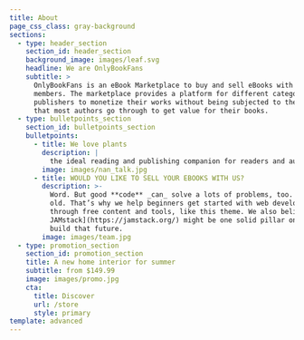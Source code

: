 ```yaml
---
title: About
page_css_class: gray-background
sections:
  - type: header_section
    section_id: header_section
    background_image: images/leaf.svg
    headline: We are OnlyBookFans
    subtitle: >
      OnlyBookFans is an eBook Marketplace to buy and sell eBooks with other
      members. The marketplace provides a platform for different categories of
      publishers to monetize their works without being subjected to the problems
      that most authors go through to get value for their books.
  - type: bulletpoints_section
    section_id: bulletpoints_section
    bulletpoints:
      - title: We love plants
        description: |
          the ideal reading and publishing companion for readers and authors.
        image: images/nan_talk.jpg
      - title: WOULD YOU LIKE TO SELL YOUR EBOOKS WITH US?
        description: >-
          Word. But good **code** _can_ solve a lots of problems, too. New _and_
          old. That’s why we help beginners get started with web development
          through free content and tools, like this theme. We also believe [the
          JAMstack](https://jamstack.org/) might be one solid pillar on which we
          build that future.
        image: images/team.jpg
  - type: promotion_section
    section_id: promotion_section
    title: A new home interior for summer
    subtitle: from $149.99
    image: images/promo.jpg
    cta:
      title: Discover
      url: /store
      style: primary
template: advanced
---
```

